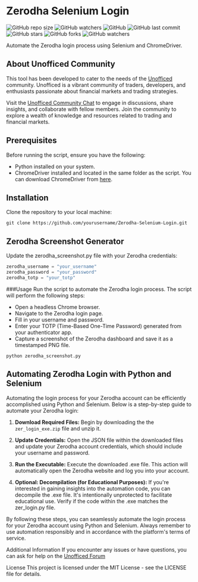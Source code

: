 # Zerodha Selenium Login

![GitHub repo size](https://img.shields.io/github/repo-size/aeron7/Zerodha-Selenium-Login)
![GitHub watchers](https://img.shields.io/github/watchers/aeron7/Zerodha-Selenium-Login)
![GitHub](https://img.shields.io/github/repo-size/aeron7/Zerodha-Selenium-Login)
![GitHub last commit](https://img.shields.io/github/last-commit/aeron7/Zerodha-Selenium-Login)
![GitHub stars](https://img.shields.io/github/stars/aeron7/Zerodha-Selenium-Login)
![GitHub forks](https://img.shields.io/github/forks/aeron7/Zerodha-Selenium-Login)
![GitHub watchers](https://img.shields.io/github/watchers/aeron7/Zerodha-Selenium-Login)

Automate the Zerodha login process using Selenium and ChromeDriver.

## About Unofficed Community

This tool has been developed to cater to the needs of the [Unofficed](https://www.unofficed.com/)  community. Unofficed is a vibrant community of traders, developers, and enthusiasts passionate about financial markets and trading strategies.

Visit the [Unofficed Community Chat](https://www.unofficed.com/chat/) to engage in discussions, share insights, and collaborate with fellow members. Join the community to explore a wealth of knowledge and resources related to trading and financial markets.

## Prerequisites

Before running the script, ensure you have the following:

- Python installed on your system.
- ChromeDriver installed and located in the same folder as the script. You can download ChromeDriver from [here](https://chromedriver.chromium.org/downloads).

## Installation

Clone the repository to your local machine:

   ```shell
   git clone https://github.com/yourusername/Zerodha-Selenium-Login.git
   ```

## Zerodha Screenshot Generator 

Update the zerodha_screenshot.py file with your Zerodha credentials:


```python
zerodha_username = "your_username"
zerodha_password = "your_password"
zerodha_totp = "your_totp"
```
###Usage
Run the script to automate the Zerodha login process. The script will perform the following steps:

- Open a headless Chrome browser.
- Navigate to the Zerodha login page.
- Fill in your username and password.
- Enter your TOTP (Time-Based One-Time Password) generated from your authenticator app.
- Capture a screenshot of the Zerodha dashboard and save it as a timestamped PNG file.
  
```shell
python zerodha_screenshot.py
```

## Automating Zerodha Login with Python and Selenium

Automating the login process for your Zerodha account can be efficiently accomplished using Python and Selenium. Below is a step-by-step guide to automate your Zerodha login:

1. **Download Required Files:** Begin by downloading the the `zer_login_exe.zip` file and unzip it.

2. **Update Credentials:** Open the JSON file within the downloaded files and update your Zerodha account credentials, which should include your username and password.

3. **Run the Executable:** Execute the downloaded .exe file. This action will automatically open the Zerodha website and log you into your account.

4. **Optional: Decompilation (for Educational Purposes):** If you're interested in gaining insights into the automation code, you can decompile the .exe file. It's intentionally unprotected to facilitate educational use. Verify if the code within the .exe matches the zer_login.py file.

By following these steps, you can seamlessly automate the login process for your Zerodha account using Python and Selenium. Always remember to use automation responsibly and in accordance with the platform's terms of service.


Additional Information
If you encounter any issues or have questions, you can ask for help on the [Unofficed Forum](https://unofficed.com/chat)

License
This project is licensed under the MIT License - see the LICENSE file for details.
